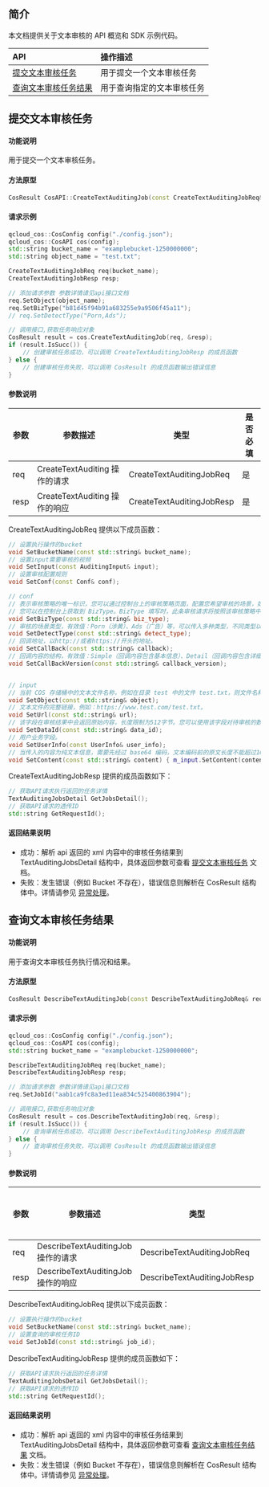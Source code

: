 ## 简介

本文档提供关于文本审核的 API 概览和 SDK 示例代码。

| API                                                          | 操作描述                   |
| :----------------------------------------------------------- | :------------------------- |
|  [提交文本审核任务](https://cloud.tencent.com/document/product/436/56289)   | 用于提交一个文本审核任务   |
|  [查询文本审核任务结果](https://cloud.tencent.com/document/product/436/56288) | 用于查询指定的文本审核任务 |


## 提交文本审核任务

#### 功能说明

用于提交一个文本审核任务。

#### 方法原型

```cpp
CosResult CosAPI::CreateTextAuditingJob(const CreateTextAuditingJobReq& req, CreateTextAuditingJobResp* resp);
```

#### 请求示例

```cpp
qcloud_cos::CosConfig config("./config.json");
qcloud_cos::CosAPI cos(config);
std::string bucket_name = "examplebucket-1250000000";
std::string object_name = "test.txt";

CreateTextAuditingJobReq req(bucket_name);
CreateTextAuditingJobResp resp;

// 添加请求参数 参数详情请见api接口文档
req.SetObject(object_name);
req.SetBizType("b81d45f94b91a683255e9a9506f45a11");
// req.SetDetectType("Porn,Ads");

// 调用接口,获取任务响应对象
CosResult result = cos.CreateTextAuditingJob(req, &resp);
if (result.IsSucc()) {
	// 创建审核任务成功，可以调用 CreateTextAuditingJobResp 的成员函数
} else {
	// 创建审核任务失败，可以调用 CosResult 的成员函数输出错误信息
}
```


#### 参数说明

| 参数 | 参数描述           | 类型              | 是否必填 |
| ---- | ------------------ | ----------------- | -------- |
| req  | CreateTextAuditing 操作的请求 | CreateTextAuditingJobReq | 是       |
| resp | CreateTextAuditing 操作的响应 | CreateTextAuditingJobResp | 是       |

CreateTextAuditingJobReq 提供以下成员函数：

```cpp
// 设置执行操作的bucket
void SetBucketName(const std::string& bucket_name);
// 设置input需要审核的视频
void SetInput(const AuditingInput& input);
// 设置审核配置规则
void SetConf(const Conf& conf);

// conf
// 表示审核策略的唯一标识，您可以通过控制台上的审核策略页面，配置您希望审核的场景，如涉黄、广告、违法违规等，配置指引： 设置公共审核策略。
// 您可以在控制台上获取到 BizType。BizType 填写时，此条审核请求将按照该审核策略中配置的场景进行审核。
void SetBizType(const std::string& biz_type);
// 审核的场景类型，有效值：Porn（涉黄）、Ads（广告）等，可以传入多种类型，不同类型以逗号分隔，例如：Porn,Ads。如您有更多场景的审核需要，请使用 BizType 参数。
void SetDetectType(const std::string& detect_type);
// 回调地址，以http://或者https://开头的地址。
void SetCallBack(const std::string& callback);
// 回调内容的结构，有效值：Simple（回调内容包含基本信息）、Detail（回调内容包含详细信息）。默认为 Simple。
void SetCallBackVersion(const std::string& callback_version);


// input
// 当前 COS 存储桶中的文本文件名称，例如在目录 test 中的文件 test.txt，则文件名称为 test/test.txt，文本文件仅支持 UTF8 编码和 GBK 编码的内容，且文件大小不得超过1MB。
void SetObject(const std::string& object);
// 文本文件的完整链接，例如：https://www.test.com/test.txt。
void SetUrl(const std::string& url);
// 该字段在审核结果中会返回原始内容，长度限制为512字节。您可以使用该字段对待审核的数据进行唯一业务标识。
void SetDataId(const std::string& data_id);
// 用户业务字段。
void SetUserInfo(const UserInfo& user_info);
// 当传入的内容为纯文本信息，需要先经过 base64 编码，文本编码前的原文长度不能超过10000个 UTF8 编码字符。若超出长度限制，接口将会报错。
void SetContent(const std::string& content) { m_input.SetContent(content); }

```

CreateTextAuditingJobResp 提供的成员函数如下：

```cpp
// 获取API请求执行返回的任务详情
TextAuditingJobsDetail GetJobsDetail();
// 获取API请求的透传ID
std::string GetRequestId();

```

#### 返回结果说明

- 成功：解析 api 返回的 xml 内容中的审核任务结果到 TextAuditingJobsDetail 结构中，具体返回参数可查看 [提交文本审核任务](https://cloud.tencent.com/document/product/436/56289) 文档。
- 失败：发生错误（例如 Bucket 不存在），错误信息则解析在 CosResult 结构体中。详情请参见 [异常处理](https://cloud.tencent.com/document/product/436/35164)。


## 查询文本审核任务结果

#### 功能说明

用于查询文本审核任务执行情况和结果。

#### 方法原型

```cpp
CosResult DescribeTextAuditingJob(const DescribeTextAuditingJobReq& req, DescribeTextAuditingJobResp* resp);
```

#### 请求示例

```cpp
qcloud_cos::CosConfig config("./config.json");
qcloud_cos::CosAPI cos(config);
std::string bucket_name = "examplebucket-1250000000";

DescribeTextAuditingJobReq req(bucket_name);
DescribeTextAuditingJobResp resp;

// 添加请求参数 参数详情请见api接口文档
req.SetJobId("aab1ca9fc8a3ed11ea834c525400863904");

// 调用接口,获取任务响应对象
CosResult result = cos.DescribeTextAuditingJob(req, &resp);
if (result.IsSucc()) {
	// 查询审核任务成功，可以调用 DescribeTextAuditingJobResp 的成员函数
} else {
	// 查询审核任务失败，可以调用 CosResult 的成员函数输出错误信息
}
```

#### 参数说明

| 参数 | 参数描述           | 类型              | 是否必填 |
| ---- | ------------------ | ----------------- | -------- |
| req  | DescribeTextAuditingJob 操作的请求 | DescribeTextAuditingJobReq | 是       |
| resp | DescribeTextAuditingJob 操作的响应 | DescribeTextAuditingJobResp | 是       |

DescribeTextAuditingJobReq 提供以下成员函数：

```cpp
// 设置执行操作的bucket
void SetBucketName(const std::string& bucket_name);
// 设置查询的审核任务ID
void SetJobId(const std::string& job_id);
```

DescribeTextAuditingJobResp 提供的成员函数如下：

```cpp
// 获取API请求执行返回的任务详情
TextAuditingJobsDetail GetJobsDetail();
// 获取API请求的透传ID
std::string GetRequestId();

```

#### 返回结果说明

- 成功：解析 api 返回的 xml 内容中的审核任务结果到 TextAuditingJobsDetail 结构中，具体返回参数可查看 [查询文本审核任务结果](https://cloud.tencent.com/document/product/436/56288) 文档。
- 失败：发生错误（例如 Bucket 不存在），错误信息则解析在 CosResult 结构体中。详情请参见 [异常处理](https://cloud.tencent.com/document/product/436/35218)。
